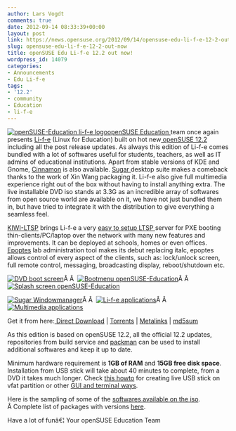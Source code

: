 ```yaml
---
author: Lars Vogdt
comments: true
date: 2012-09-14 08:33:39+00:00
layout: post
link: https://news.opensuse.org/2012/09/14/opensuse-edu-li-f-e-12-2-out-now/
slug: opensuse-edu-li-f-e-12-2-out-now
title: openSUSE Edu Li-f-e 12.2 out now!
wordpress_id: 14079
categories:
- Announcements
- Edu Li-f-e
tags:
- '12.2'
- community
- Education
- li-f-e
---
```


[![openSUSE-Education li-f-e logo](http://lizards.opensuse.org/wp-content/uploads/2012/09/life-1221-228x300.png)](http://en.opensuse.org/Portal:Education)[openSUSE Education ](http://en.opensuse.org/Portal:Education)team once again presents [Li-f-e](http://en.opensuse.org/openSUSE:Education-Li-f-e) (Linux for Education) built on hot new[ openSUSE 12.2](http://en.opensuse.org/Portal:12.2) including all the post release updates. As always this edition of Li-f-e comes bundled with a lot of softwares useful for students, teachers, as well as IT admins of educational institutions. Apart from stable versions of KDE and Gnome, [Cinnamon](http://cinnamon.linuxmint.com/) is also available. [Sugar ](http://sugarlabs.org/)desktop suite makes a comeback thanks to the work of Xin Wang packaging it. Li-f-e also give full multimedia experience right out of the box without having to install anything extra. The live installable DVD iso stands at 3.3G as an incredible array of softwares from open source world are available on it, we have not just bundled them in, but have tried to integrate it with the distribution to give everything a seamless feel.

[KIWI-LTSP](http://en.opensuse.org/Portal:KIWI-LTSP) brings Li-f-e a very [easy to setup LTSP ](http://en.opensuse.org/SDB:LTSP_quick_start_12.2_Edu)server for PXE booting thin-clients/PC/laptop over the network with many new features and improvements. It can be deployed at schools, homes or even offices. [Epoptes](http://www.epoptes.org/) lab administration tool makes its debut replacing italc, epoptes allows control of every aspect of the clients, such as: lock/unlock screen, full remote control, messaging, broadcasting display, reboot/shutdown etc.



[![DVD boot screen](http://en.opensuse.org/images/thumb/4/48/Life1221-welcome.png/120px-Life1221-welcome.png)](http://en.opensuse.org/File:Life1221-welcome.png)Â Â  [![Bootmenu openSUSE-Education](http://en.opensuse.org/images/thumb/b/bc/Life1221-bootmenu.png/120px-Life1221-bootmenu.png)](http://en.opensuse.org/File:Life1221-bootmenu.png)Â Â  [![Splash screen openSUSE-Education](http://en.opensuse.org/images/thumb/f/f5/Life1221-splash.png/120px-Life1221-splash.png)](http://en.opensuse.org/File:Life1221-splash.png)

[![Sugar Windowmanager](http://en.opensuse.org/images/thumb/a/a4/Life1221-sugar.png/120px-Life1221-sugar.png)](http://en.opensuse.org/File:Life1221-sugar.png)Â Â  [![Li-f-e applications](http://en.opensuse.org/images/thumb/d/d1/Life1221-apps.png/120px-Life1221-apps.png)](http://en.opensuse.org/File:Life1221-apps.png)Â Â  [![Multimedia applications](http://en.opensuse.org/images/thumb/b/be/Life1221-multimedia.png/120px-Life1221-multimedia.png)](http://en.opensuse.org/File:Life1221-multimedia.png)

Get it from here:[ Direct Download](https://sourceforge.net/projects/opensuse-edu/files/latest/download?source=files) | [Torrents](http://www.opensuse-education.org/download/ISOs/openSUSE-Edu-li-f-e-12.2-latest-i686.iso.torrent) | [Metalinks](http://www.opensuse-education.org/download/ISOs/openSUSE-Edu-li-f-e-12.2-1-i686.iso.meta4) | [md5sum](http://www.opensuse-education.org/download/ISOs/openSUSE-Edu-li-f-e-12.2-latest-i686.iso.md5)

As this edition is based on openSUSE 12.2, all the official 12.2 updates, repositories from build service and [packman](http://packman.links2linux.org/) can be used to install additional softwares and keep it up to date.

Minimum hardware requirement is **1GB of RAM** and **15GB free disk space**. Installation from USB stick will take about 40 minutes to complete, from a DVD it takes much longer. Check [this howto](http://lizards.opensuse.org/2012/09/13/live-fat-stick/) for creating live USB stick on vfat partition or other [GUI and terminal ways](http://en.opensuse.org/Live_USB_stick).

Here is the sampling of some of the [softwares available on the iso](http://en.opensuse.org/openSUSE:Education-Li-f-e). Â Complete list of packages with versions [here](http://www.opensuse-education.org/%7Ecyberorg/opensuse-edu-life-1221-packages.html).

Have a lot of funâ€¦
Your openSUSE Education Team
